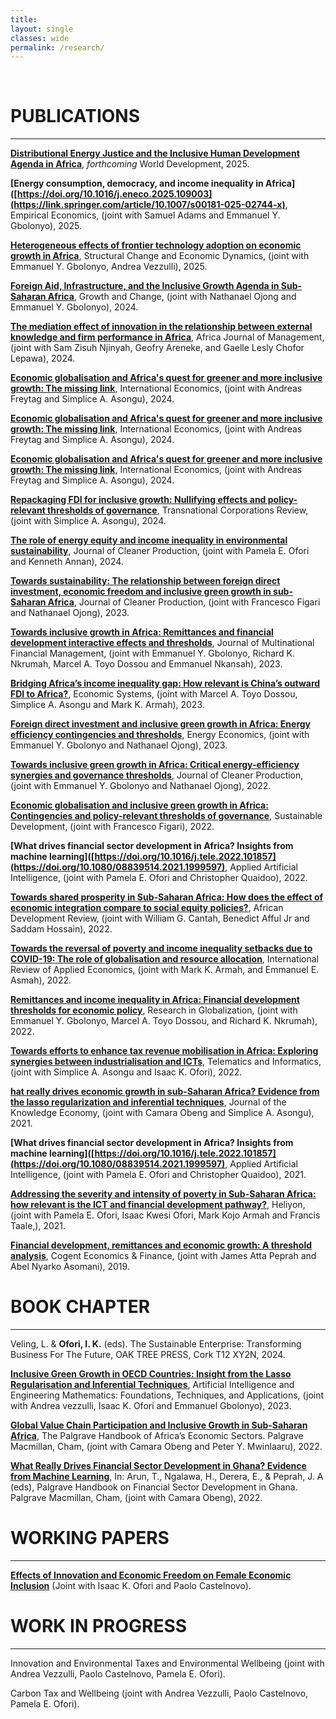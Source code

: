 ```yaml
---
title: 
layout: single
classes: wide
permalink: /research/
---
```

<br/> 

<!-- Google Tag Manager (noscript) -->
<noscript><iframe src="https://www.googletagmanager.com/ns.html?id=GTM-PNS829G"
height="0" width="0" style="display:none;visibility:hidden"></iframe></noscript>
<!-- End Google Tag Manager (noscript) -->

# PUBLICATIONS 
- - -
**[Distributional Energy Justice and the Inclusive Human Development Agenda in Africa](https://www.researchgate.net/publication/397016488_Distributional_Energy_Justice_and_the_Inclusive_Human_Development_Agenda_in_Africa)**, *forthcoming* World Development, 2025. <br/>
 
**[Energy consumption, democracy, and income inequality in Africa]([https://doi.org/10.1016/j.eneco.2025.109003](https://link.springer.com/article/10.1007/s00181-025-02744-x)**, Empirical Economics, (joint with Samuel Adams and Emmanuel Y. Gbolonyo), 2025. <br/>
 
**[Heterogeneous effects of frontier technology adoption on economic growth in Africa](https://doi.org/10.1016/j.strueco.2025.09.004)**, Structural Change and Economic Dynamics, (joint with Emmanuel Y. Gbolonyo, Andrea Vezzulli), 2025. <br/>

**[Foreign Aid, Infrastructure, and the Inclusive Growth Agenda in Sub-Saharan Africa](https://doi.org/10.1111/grow.70004)**, Growth and Change, (joint with Nathanael Ojong and Emmanuel Y. Gbolonyo), 2024. <br/>

**[The mediation effect of innovation in the relationship between external knowledge and firm performance in Africa](https://doi.org/10.1080/23322373.2024.2375948)**, Africa Journal of Management, (joint with Sam Zisuh Njinyah, Geofry Areneke, and Gaelle Lesly Chofor Lepawa), 2024. <br/>

**[Economic globalisation and Africa's quest for greener and more inclusive growth: The missing link](https://doi.org/10.1016/j.inteco.2024.100509)**, International Economics, (joint with Andreas Freytag and Simplice A. Asongu), 2024. <br/>

**[Economic globalisation and Africa's quest for greener and more inclusive growth: The missing link](https://doi.org/10.1016/j.tncr.2024.200056)**, International Economics, (joint with Andreas Freytag and Simplice A. Asongu), 2024. <br/>

**[Economic globalisation and Africa's quest for greener and more inclusive growth: The missing link](https://doi.org/10.1016/j.inteco.2024.100509)**, International Economics, (joint with Andreas Freytag and Simplice A. Asongu), 2024. <br/>

**[Repackaging FDI for inclusive growth: Nullifying effects and policy-relevant thresholds of governance](https://doi.org/10.1016/j.tncr.2024.200056)**, Transnational Corporations Review, (joint with Simplice A. Asongu), 2024. <br/>

**[The role of energy equity and income inequality in environmental sustainability](https://doi.org/10.1016/j.jclepro.2024.143183)**, Journal of Cleaner Production, (joint with Pamela E. Ofori and Kenneth Annan), 2024. <br/>

**[Towards sustainability: The relationship between foreign direct investment, economic freedom and inclusive green growth in sub-Saharan Africa](https://doi.org/10.1016/j.jclepro.2023.137020)**, Journal of Cleaner Production, (joint with Francesco Figari and Nathanael Ojong), 2023. <br/>

**[Towards inclusive growth in Africa: Remittances and financial development interactive effects and thresholds](https://doi.org/10.1016/j.mulfin.2023.100798)**, Journal of Multinational Financial Management, (joint with Emmanuel Y. Gbolonyo, Richard K. Nkrumah, Marcel A. Toyo Dossou and Emmanuel Nkansah), 2023. <br/>

**[Bridging Africa’s income inequality gap: How relevant is China’s outward FDI to Africa?](https://doi.org/10.1016/j.ecosys.2022.101055)**, Economic Systems, (joint with  Marcel A. Toyo Dossou,  Simplice A. Asongu and Mark K. Armah), 2023. <br/>

**[Foreign direct investment and inclusive green growth in Africa: Energy efficiency contingencies and thresholds](https://doi.org/10.1016/j.eneco.2022.106414)**, Energy Economics, (joint with  Emmanuel Y. Gbolonyo and Nathanael Ojong), 2023. <br/>

**[Towards inclusive green growth in Africa: Critical energy-efficiency synergies and governance thresholds](https://doi.org/10.1016/j.jclepro.2022.132917)**, Journal of Cleaner Production, (joint with  Emmanuel Y. Gbolonyo and Nathanael Ojong), 2022. <br/>

**[Economic globalisation and inclusive green growth in Africa: Contingencies and policy‐relevant thresholds of governance](https://doi.org/10.1002/sd.2403)**, Sustainable Development, (joint with Francesco Figari), 2022. <br/>

**[What drives financial sector development in Africa? Insights from machine learning]([https://doi.org/10.1016/j.tele.2022.101857](https://doi.org/10.1080/08839514.2021.1999597)**, Applied Artificial Intelligence, (joint with Pamela E. Ofori and Christopher Quaidoo), 2022. <br/>

**[Towards shared prosperity in Sub-Saharan Africa: How does the effect of economic integration compare to social equity policies?](https://doi.org/10.1111/1467-8268.12614)**, African Development Review, (joint with  William G. Cantah, Benedict Afful Jr and Saddam Hossain), 2022. <br/>

**[Towards the reversal of poverty and income inequality setbacks due to COVID-19: The role of globalisation and resource allocation](https://doi.org/10.1080/02692171.2022.2029367)**, International Review of Applied Economics, (joint with  Mark K. Armah, and Emmanuel E. Asmah), 2022. <br/>

**[Remittances and income inequality in Africa: Financial development thresholds for economic policy](https://doi.org/10.1016/j.resglo.2022.100084)**, Research in Globalization, (joint with  Emmanuel Y. Gbolonyo, Marcel A. Toyo Dossou, and Richard K. Nkrumah), 2022. <br/>

**[Towards efforts to enhance tax revenue mobilisation in Africa: Exploring synergies between industrialisation and ICTs](https://doi.org/10.1016/j.tele.2022.101857)**, Telematics and Informatics, (joint with Simplice A. Asongu and Isaac K. Ofori), 2022. <br/>

**[hat really drives economic growth in sub-Saharan Africa? Evidence from the lasso regularization and inferential techniques](https://doi.org/10.1016/j.resglo.2022.100084)**, Journal of the Knowledge Economy, (joint with Camara Obeng and Simplice A. Asongu), 2021. <br/>

**[What drives financial sector development in Africa? Insights from machine learning]([https://doi.org/10.1016/j.tele.2022.101857](https://doi.org/10.1080/08839514.2021.1999597)**, Applied Artificial Intelligence, (joint with Pamela E. Ofori and Christopher Quaidoo), 2021. <br/>

**[Addressing the severity and intensity of poverty in Sub-Saharan Africa: how relevant is the ICT and financial development pathway?](https://doi.org/10.1016/j.heliyon.2021.e08156)**,  Heliyon, (joint with Pamela E. Ofori, Isaac Kwesi Ofori, Mark Kojo Armah and Francis Taale,), 2021. <br/>

**[Financial development, remittances and economic growth: A threshold analysis](https://doi.org/10.1080/23322039.2019.1625107)**, Cogent Economics & Finance, (joint with James Atta Peprah and Abel Nyarko Asomani), 2019. <br/>


# BOOK CHAPTER 
- - -
Veling, L. & **Ofori, I. K.** (eds). The Sustainable Enterprise: Transforming Business For The Future, OAK TREE PRESS, Cork T12 XY2N, 2024.

**[Inclusive Green Growth in OECD Countries: Insight from the Lasso Regularisation and Inferential Techniques](https://www.taylorfrancis.com/chapters/edit/10.1201/9781003283980-18/inclusive-green-growth-oecd-countries-insight-lasso-regularization-inferential-techniques-andrea-vezzulli-isaac-ofori-pamela-ofori-emmanuel-gbolonyo)**, Artificial Intelligence and Engineering Mathematics: Foundations, Techniques, and Applications, (joint with Andrea vezzulli, Isaac K. Ofori and Emmanuel Gbolonyo), 2023. <br/>

**[Global Value Chain Participation and Inclusive Growth in Sub-Saharan Africa](https://doi.org/10.1007/978-3-030-75556-0_32)**, The Palgrave Handbook of Africa’s Economic Sectors. Palgrave Macmillan, Cham, (joint with Camara Obeng and Peter Y. Mwinlaaru), 2022. <br/>

**[What Really Drives Financial Sector Development in Ghana? Evidence from Machine Learning](https://doi.org/10.1007/978-3-031-09345-6_2)**, In: Arun, T., Ngalawa, H., Derera, E., & Peprah, J. A (eds), Palgrave Handbook on Financial Sector Development in Ghana. Palgrave Macmillan, Cham, (joint with Camara Obeng), 2022. <br/>


 

# WORKING PAPERS 
- - -

 **[Effects of Innovation and Economic Freedom on Female Economic Inclusion](https://www.econstor.eu/bitstream/10419/298786/1/Ofori-Female-Economic-Inclusion.pdf)** (Joint with Isaac K. Ofori and Paolo Castelnovo). <br/>


# WORK IN PROGRESS
- - -

Innovation and Environmental Taxes and Environmental Wellbeing (joint with Andrea Vezzulli, Paolo Castelnovo, Pamela E. Ofori). 

Carbon Tax and Wellbeing (joint with Andrea Vezzulli, Paolo Castelnovo, Pamela E. Ofori). <br/>
